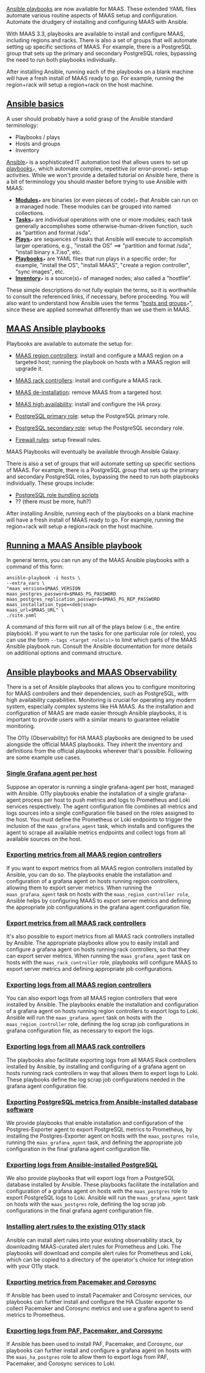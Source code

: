 <!-- "About ansible" -->

[Ansible playbooks](https://github.com/maas/MAAS-ansible-playbook) are now available for MAAS. These extended YAML files automate various routine aspects of MAAS setup and configuration.  Automate the drudgery of installing and configuring MAAS with Ansible.  

With MAAS 3.3, playbooks are available to install and configure MAAS, including regions and racks.  There is also a set of groups that will automate setting up specific sections of MAAS. For example, there is a PostgreSQL group that sets up the primary and secondary PostgreSQL roles, bypassing the need to run both playbooks individually.

After installing Ansible, running each of the playbooks on a blank machine will have a fresh install of MAAS ready to go. For example, running the region+rack will setup a region+rack on the host machine.

<a href="#heading--Ansible-basics"><h2 id="heading--Ansible-basics">Ansible basics</h2></a>

A user should probably have a solid grasp of the Ansible standard terminology:

- Playbooks / plays
- Hosts and groups
- Inventory

[Ansible](https://www.redhat.com/en/technologies/management/ansible/what-is-ansible)`↗` is a sophisticated IT automation tool that allows users to set up [playbooks](https://docs.ansible.com/ansible/latest/getting_started/get_started_playbook.html)`↗`, which automate complex, repetitive (or error-prone)`↗` setup activities.  While we won't provide a detailed tutorial on Ansible here, there is a bit of terminology you should master before trying to use Ansible with MAAS:

- **[Modules](https://docs.ansible.com/ansible/latest/network/getting_started/basic_concepts.html#modules)`↗`** are binaries (or even pieces of code)`↗` that Ansible can run on a managed node.  These modules can be grouped into named collections.
- **[Tasks](https://docs.ansible.com/ansible/latest/network/getting_started/basic_concepts.html#tasks)`↗`** are individual operations with one or more modules; each task generally accomplishes some otherwise-human-driven function, such as "partition and format /sda".
- **[Plays](https://docs.ansible.com/ansible/latest/network/getting_started/basic_concepts.html#plays)`↗`** are sequences of tasks that Ansible will execute to accomplish larger operations, e.g., "install the OS" ==> "partition and format /sda", "install binary x.7.iso", etc.
- **[Playbooks](https://docs.ansible.com/ansible/latest/getting_started/get_started_playbook.html)`↗`** are YAML files that run plays in a specific order; for example, "install the OS", "install MAAS", "create a region controller", "sync images", etc.
- **[Inventory](https://docs.ansible.com/ansible/latest/network/getting_started/basic_concepts.html#id3)`↗`** is a source(s)`↗` of managed nodes; also called a "hostfile".

These simple descriptions do not fully explain the terms, so it is worthwhile to consult the referenced links, if necessary, before proceeding.  You will also want to understand how Ansible uses the terms "[hosts and groups](https://docs.ansible.com/ansible/latest/user_guide/intro_patterns.html)`↗`", since these are applied somewhat differently than we use them in MAAS.

<a href="#heading--MAAS-Ansible-playbooks"><h2 id="heading--MAAS-Ansible-playbooks">MAAS Ansible playbooks</h2></a>

Playbooks are available to automate the setup for:

- [MAAS region controllers](/t/how-to-spin-up-maas-with-ansible/6367#heading--MAAS-region-controller): install and configure a MAAS region on a targeted host; running the playbook on hosts with a MAAS region will upgrade it.

- [MAAS rack controllers](/t/how-to-spin-up-maas-with-ansible/6367#heading--MAAS-rack-controller): install and configure a MAAS rack.

- [MAAS de-installation](/t/how-to-spin-up-maas-with-ansible/6367#heading--MAAS-de-installation): remove MAAS from a targeted host.

- [MAAS high availability](/t/how-to-spin-up-maas-with-ansible/6367#heading--MAAS-high-availability): install and configure the HA proxy.

- [PostgreSQL primary role](/t/how-to-spin-up-maas-with-ansible/6367#heading--PostgreSQL-primary-role): setup the PostgreSQL primary role.

- [PostgreSQL secondary role](/t/how-to-spin-up-maas-with-ansible/6367#heading--PostgreSQL-secondary-role): setup the PostgreSQL secondary role.

- [Firewall rules](/t/how-to-spin-up-maas-with-ansible/6367#heading--Firewall-rules): setup firewall rules.

MAAS Playbooks will eventually be available through Ansible Galaxy.

There is also a set of groups that will automate setting up specific sections of MAAS.  For example, there is a PostgreSQL group that sets up the primary and secondary PostgreSQL roles, bypassing the need to run both playbooks individually.  These groups include:

- [PostgreSQL role bundling scripts](/t/how-to-spin-up-maas-with-ansible/6367#heading--PostgreSQL-role-bundling-scripts)
- ?? (there must be more, huh?)

After installing Ansible, running each of the playbooks on a blank machine will have a fresh install of MAAS ready to go. For example, running the region+rack will setup a region+rack on the host machine.

<a href="#heading--Running-a-MAAS-Ansible-playbook"><h2 id="heading--Running-a-MAAS-Ansible-playbook">Running a MAAS Ansible playbook</h2></a>

In general terms, you can run any of the MAAS Ansible playbooks with a command of this form:

```nohighlight
ansible-playbook -i hosts \
--extra_vars \
"maas_version=$MAAS_VERSION 
maas_postgres_password=$MAAS_PG_PASSWORD 
maas_postgres_replication_password=$MAAS_PG_REP_PASSWORD 
maas_installation_type=<deb|snap> 
maas_url=$MAAS_URL" \
./site.yaml
```

A command of this form will run all of the plays below (i.e., the entire playbook).  If you want to run the tasks for one particular role (or roles), you can use the form  `--tags <target role(s)>` to limit which parts of the MAAS Ansible playbook run.  Consult the Ansible documentation for more details on additional options and command structure.

<a href="#heading--Ansible-playbooks-and-MAAS-Observability"><h2 id="heading--Ansible-playbooks-and-MAAS-Observability">Ansible playbooks and MAAS Observability</h2></a>

There is a set of Ansible playbooks that allows you to configure monitoring for MAAS controllers and their dependencies, such as PostgreSQL, with high availability capabilities. Monitoring is crucial for operating any modern system, especially complex systems like HA MAAS. As the installation and configuration of MAAS are made easier through Ansible playbooks, it is important to provide users with a similar means to guarantee reliable monitoring.

The O11y (Observability) for HA MAAS playbooks are designed to be used alongside the official MAAS playbooks. They inherit the inventory and definitions from the official playbooks wherever that's possible.  Following are some example use cases.

<a href="#heading--Single-Grafana-agent-per-host"><h3 id="heading--Single-Grafana-agent-per-host">Single Grafana agent per host</h3></a>

Suppose an operator is running a single grafana-agent per host, managed with Ansible.  O11y playbooks enable the installation of a single grafana-agent process per host to push metrics and logs to Prometheus and Loki services respectively. The agent configuration file combines all metrics and logs sources into a single configuration file based on the roles assigned to the host. You must define the Prometheus or Loki endpoints to trigger the inclusion of the `maas_grafana_agent` task, which installs and configures the agent to scrape all available metrics endpoints and collect logs from all available sources on the host.

<a href="#heading--Exporting-metrics-from-all-MAAS-region-controllers"><h3 id="heading--Exporting-metrics-from-all-MAAS-region-controllers">Exporting metrics from all MAAS region controllers</h3></a>

If you want to export metrics from all MAAS region controllers installed by Ansible, you can do so.  The playbooks enable the installation and configuration of a grafana agent on hosts running region controllers, allowing them to export server metrics.  When running the `maas_grafana_agent` task on hosts with the `maas_region_controller role`, Ansible helps by configuring MAAS to export server metrics and defining the appropriate job configurations in the grafana agent configuration file.

<a href="#heading--Export-metrics-from-all-MAAS-rack-controllers"><h3 id="heading--Export-metrics-from-all-MAAS-rack-controllers">Export metrics from all MAAS rack controllers</h3></a>

It's also possible to export metrics from all MAAS rack controllers installed by Ansible.  The appropriate playbooks allow you to easily install and configure a grafana agent on hosts running rack controllers, so that they can export server metrics.  When running the `maas_grafana_agent` task on hosts with the `maas_rack_controller` role, playbooks will configure MAAS to export server metrics and defining appropriate job configurations.

<a href="#heading--Exporting-logs-from-all-MAAS-region-controllers"><h3 id="heading--Exporting-logs-from-all-MAAS-region-controllers">Exporting logs from all MAAS region controllers</h3></a>

You can also export logs from all MAAS region controllers that were installed by Ansible.  The playbooks enable the installation and configuration of a grafana agent on hosts running region controllers to export logs to Loki.  Ansible will run the `maas_grafana_agent` task on hosts with the `maas_region_controller` role, defining the log scrap job configurations in grafana configuration file, as necessary to export the logs.

<a href="#heading--Exporting-logs-from-all-MAAS-rack-controllers"><h3 id="heading--Exporting-logs-from-all-MAAS-rack-controllers">Exporting logs from all MAAS rack controllers</h3></a>

The playbooks also facilitate exporting logs from all MAAS Rack controllers installed by Ansible, by installing and configuring of a grafana agent on hosts running rack controllers in way that allows them  to export logs to Loki.  These playbooks define the log scrap job configurations needed in the grafana agent configuration file.

<a href="#heading--Exporting-PostgreSQL-metrics-from-Ansible-installed-database-software"><h3 id="heading--Exporting-PostgreSQL-metrics-from-Ansible-installed-database-software">Exporting PostgreSQL metrics from Ansible-installed database software</h3></a>

We provide playbooks that enable installation and configuration of the Postgres-Exporter agent to export PostgreSQL metrics to Prometheus, by installing the Postgres-Exporter agent on hosts with the `maas_postgres role`, running the `maas_grafana_agent` task, and defining the appropriate job configuration in the final grafana agent configuration file.

<a href="#heading--Exporting-logs-from-Ansible-installed-PostgreSQL"><h3 id="heading--Exporting-logs-from-Ansible-installed-PostgreSQL">Exporting logs from Ansible-installed PostgreSQL</h3></a>

We also provide playbooks that will export logs from a PostgreSQL database installed by Ansible.  These playbooks facilitate the installation and configuration of a grafana agent on hosts with the `maas_postgres` role to export PostgreSQL logs to Loki.  Ansible will run the `maas_grafana_agent` task on hosts with the `maas_postgres` role, defining the log scrap job configurations in the final grafana agent configuration file.

<a href="#heading--Installing-alert-rules-to-the-existing-O11y-stack"><h3 id="heading--Installing-alert-rules-to-the-existing-O11y-stack">Installing alert rules to the existing O11y stack</h3></a>

Ansible can install alert rules into your existing observability stack, by downloading MAAS-curated alert rules for Prometheus and Loki.  The playbooks will download and compile alert rules for Prometheus and Loki, which can be copied to a directory of the operator's choice for integration with your O11y stack.

<a href="#heading--Exporting-metrics-from-Pacemaker-and-Corosync"><h3 id="heading--Exporting-metrics-from-Pacemaker-and-Corosync">Exporting metrics from Pacemaker and Corosync</h3></a>

If Ansible has been used to install Pacemaker and Corosync services, our playbooks can further install and configure the HA Cluster exporter to collect Pacemaker and Corosync metrics and use a grafana agent to send metrics to Prometheus.

<a href="#heading--Exporting-logs-from-PAF-Pacemaker-and-Corosync"><h3 id="heading--Exporting-logs-from-PAF-Pacemaker-and-Corosync">Exporting logs from PAF, Pacemaker, and Corosync</h3></a>

If Ansible has been used to install PAF, Pacemaker, and Corosync, our playbooks can further install and configure a grafana agent on hosts with the `maas_ha_postgres` role to allow them to export logs from PAF, Pacemaker, and Corosync services to Loki.